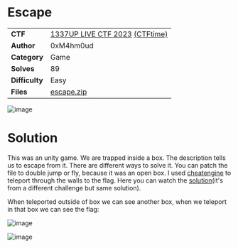 # Escape

|||
|-|-|
|  **CTF**  |  [1337UP LIVE CTF 2023](https://ctf.intigriti.io/) [(CTFtime)](https://ctftime.org/event/2134)  |
|  **Author** |  0xM4hm0ud |
|  **Category** |  Game |
|  **Solves** |  89  |
|  **Difficulty** |  Easy |
| **Files** |  [escape.zip](https://ctf.intigriti.io/files/fbdb02ab305fa88d96c2ce46504830ea/escape.zip)  |

![image](https://github.com/0xM4hm0ud/MyCTFChallenges/assets/80924519/b479207f-63be-48bb-aee0-4964b6e4c3e0)


# Solution

This was an unity game. We are trapped inside a box. The description tells us to escape from it. There are different ways to solve it. You can patch the file to double jump or fly, because it was an open box.
I used [cheatengine](https://www.cheatengine.org/) to teleport through the walls to the flag. Here you can watch the [solution](https://www.youtube.com/watch?v=QgF4PQjeG-o)(it's from a different challenge but same solution). 

When teleported outside of box we can see another box, when we teleport in that box we can see the flag:

![image](https://github.com/0xM4hm0ud/MyCTFChallenges/assets/80924519/ad334cf2-a757-41af-94dc-3bf11a8c021f)

![image](https://github.com/0xM4hm0ud/MyCTFChallenges/assets/80924519/b8bf711d-8945-4167-9d0f-997a319996cd)
